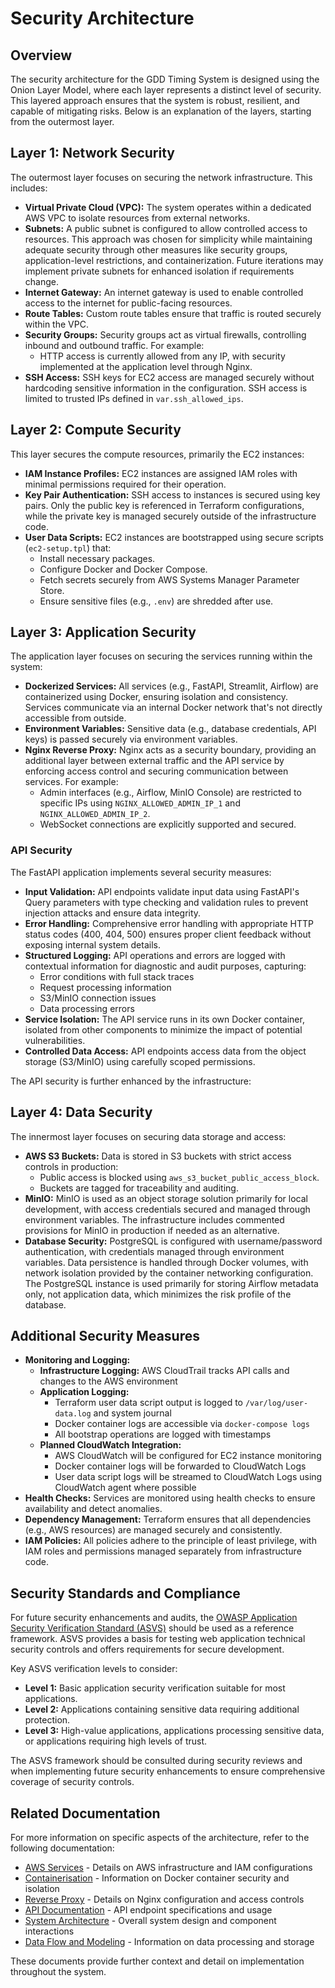 # Security Architecture

## Overview

The security architecture for the GDD Timing System is designed using the Onion Layer Model, where each layer represents a distinct level of security. This layered approach ensures that the system is robust, resilient, and capable of mitigating risks. Below is an explanation of the layers, starting from the outermost layer.


## Layer 1: Network Security

The outermost layer focuses on securing the network infrastructure. This includes:

- **Virtual Private Cloud (VPC):** The system operates within a dedicated AWS VPC to isolate resources from external networks.
- **Subnets:** A public subnet is configured to allow controlled access to resources. This approach was chosen for simplicity while maintaining adequate security through other measures like security groups, application-level restrictions, and containerization. Future iterations may implement private subnets for enhanced isolation if requirements change.
- **Internet Gateway:** An internet gateway is used to enable controlled access to the internet for public-facing resources.
- **Route Tables:** Custom route tables ensure that traffic is routed securely within the VPC.
- **Security Groups:** Security groups act as virtual firewalls, controlling inbound and outbound traffic. For example:
  - HTTP access is currently allowed from any IP, with security implemented at the application level through Nginx.
- **SSH Access:** SSH keys for EC2 access are managed securely without hardcoding sensitive information in the configuration. SSH access is limited to trusted IPs defined in `var.ssh_allowed_ips`.



## Layer 2: Compute Security

This layer secures the compute resources, primarily the EC2 instances:

- **IAM Instance Profiles:** EC2 instances are assigned IAM roles with minimal permissions required for their operation.
- **Key Pair Authentication:** SSH access to instances is secured using key pairs. Only the public key is referenced in Terraform configurations, while the private key is managed securely outside of the infrastructure code.
- **User Data Scripts:** EC2 instances are bootstrapped using secure scripts (`ec2-setup.tpl`) that:
  - Install necessary packages.
  - Configure Docker and Docker Compose.
  - Fetch secrets securely from AWS Systems Manager Parameter Store.
  - Ensure sensitive files (e.g., `.env`) are shredded after use.



## Layer 3: Application Security

The application layer focuses on securing the services running within the system:

- **Dockerized Services:** All services (e.g., FastAPI, Streamlit, Airflow) are containerized using Docker, ensuring isolation and consistency. Services communicate via an internal Docker network that's not directly accessible from outside.
- **Environment Variables:** Sensitive data (e.g., database credentials, API keys) is passed securely via environment variables.
- **Nginx Reverse Proxy:** Nginx acts as a security boundary, providing an additional layer between external traffic and the API service by enforcing access control and securing communication between services. For example:
  - Admin interfaces (e.g., Airflow, MinIO Console) are restricted to specific IPs using `NGINX_ALLOWED_ADMIN_IP_1` and `NGINX_ALLOWED_ADMIN_IP_2`.
  - WebSocket connections are explicitly supported and secured.
### API Security

The FastAPI application implements several security measures:

- **Input Validation:** API endpoints validate input data using FastAPI's Query parameters with type checking and validation rules to prevent injection attacks and ensure data integrity.
- **Error Handling:** Comprehensive error handling with appropriate HTTP status codes (400, 404, 500) ensures proper client feedback without exposing internal system details.
- **Structured Logging:** API operations and errors are logged with contextual information for diagnostic and audit purposes, capturing:
  - Error conditions with full stack traces
  - Request processing information
  - S3/MinIO connection issues
  - Data processing errors
- **Service Isolation:** The API service runs in its own Docker container, isolated from other components to minimize the impact of potential vulnerabilities.
- **Controlled Data Access:** API endpoints access data from the object storage (S3/MinIO) using carefully scoped permissions.

The API security is further enhanced by the infrastructure:


## Layer 4: Data Security

The innermost layer focuses on securing data storage and access:

- **AWS S3 Buckets:** Data is stored in S3 buckets with strict access controls in production:
  - Public access is blocked using `aws_s3_bucket_public_access_block`.
  - Buckets are tagged for traceability and auditing.
- **MinIO:** MinIO is used as an object storage solution primarily for local development, with access credentials secured and managed through environment variables. The infrastructure includes commented provisions for MinIO in production if needed as an alternative.
- **Database Security:** PostgreSQL is configured with username/password authentication, with credentials managed through environment variables. Data persistence is handled through Docker volumes, with network isolation provided by the container networking configuration. The PostgreSQL instance is used primarily for storing Airflow metadata only, not application data, which minimizes the risk profile of the database.


## Additional Security Measures

- **Monitoring and Logging:**
  - **Infrastructure Logging:** AWS CloudTrail tracks API calls and changes to the AWS environment
  - **Application Logging:**
    - Terraform user data script output is logged to `/var/log/user-data.log` and system journal
    - Docker container logs are accessible via `docker-compose logs`
    - All bootstrap operations are logged with timestamps
  - **Planned CloudWatch Integration:**
    - AWS CloudWatch will be configured for EC2 instance monitoring
    - Docker container logs will be forwarded to CloudWatch Logs
    - User data script logs will be streamed to CloudWatch Logs using CloudWatch agent where possible
- **Health Checks:** Services are monitored using health checks to ensure availability and detect anomalies.
- **Dependency Management:** Terraform ensures that all dependencies (e.g., AWS resources) are managed securely and consistently.
- **IAM Policies:** All policies adhere to the principle of least privilege, with IAM roles and permissions managed separately from infrastructure code.


## Security Standards and Compliance

For future security enhancements and audits, the [OWASP Application Security Verification Standard (ASVS)](https://owasp.org/www-project-application-security-verification-standard/) should be used as a reference framework. ASVS provides a basis for testing web application technical security controls and offers requirements for secure development.

Key ASVS verification levels to consider:

- **Level 1:** Basic application security verification suitable for most applications.
- **Level 2:** Applications containing sensitive data requiring additional protection.
- **Level 3:** High-value applications, applications processing sensitive data, or applications requiring high levels of trust.

The ASVS framework should be consulted during security reviews and when implementing future security enhancements to ensure comprehensive coverage of security controls.

## Related Documentation

For more information on specific aspects of the architecture, refer to the following documentation:

- [AWS Services](./aws-services.md) - Details on AWS infrastructure and IAM configurations
- [Containerisation](./containerisation.md) - Information on Docker container security and isolation
- [Reverse Proxy](./reverse-proxy.md) - Details on Nginx configuration and access controls
- [API Documentation](./api-documentation.md) - API endpoint specifications and usage
- [System Architecture](./system-architecture.md) - Overall system design and component interactions
- [Data Flow and Modeling](./data-flow-and-modeling.md) - Information on data processing and storage

These documents provide further context and detail on implementation throughout the system.
